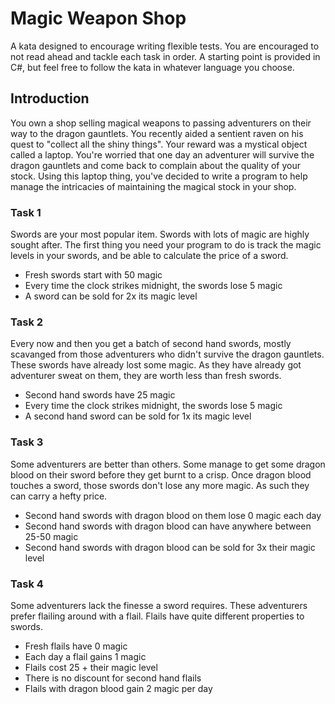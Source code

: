 # Magic Weapon Shop
A kata designed to encourage writing flexible tests. You are encouraged to not read ahead and tackle each task in order. A starting point is provided in C#, but feel free to follow the kata in whatever language you choose.

## Introduction
You own a shop selling magical weapons to passing adventurers on their way to the dragon gauntlets.
You recently aided a sentient raven on his quest to "collect all the shiny things". Your reward was a mystical object called a laptop.
You're worried that one day an adventurer will survive the dragon gauntlets and come back to complain about the quality of your stock.
Using this laptop thing, you've decided to write a program to help manage the intricacies of maintaining the magical stock in your shop.

### Task 1
Swords are your most popular item. Swords with lots of magic are highly sought after. The first thing you need your program to do is track the magic levels in your swords, and be able to calculate the price of a sword.

- Fresh swords start with 50 magic
- Every time the clock strikes midnight, the swords lose 5 magic
- A sword can be sold for 2x its magic level

### Task 2
Every now and then you get a batch of second hand swords, mostly scavanged from those adventurers who didn't survive the dragon gauntlets. These swords have already lost some magic. As they have already got adventurer sweat on them, they are worth less than fresh swords.

- Second hand swords have 25 magic
- Every time the clock strikes midnight, the swords lose 5 magic
- A second hand sword can be sold for 1x its magic level

### Task 3
Some adventurers are better than others. Some manage to get some dragon blood on their sword before they get burnt to a crisp. Once dragon blood touches a sword, those swords don't lose any more magic. As such they can carry a hefty price.

- Second hand swords with dragon blood on them lose 0 magic each day
- Second hand swords with dragon blood can have anywhere between 25-50 magic
- Second hand swords with dragon blood can be sold for 3x their magic level

### Task 4
Some adventurers lack the finesse a sword requires. These adventurers prefer flailing around with a flail. Flails have quite different properties to swords.

- Fresh flails have 0 magic
- Each day a flail gains 1 magic
- Flails cost 25 + their magic level
- There is no discount for second hand flails
- Flails with dragon blood gain 2 magic per day
